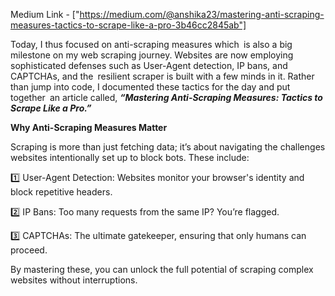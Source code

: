 Medium Link - ["https://medium.com/@anshika23/mastering-anti-scraping-measures-tactics-to-scrape-like-a-pro-3b46cc2845ab"]

Today, I thus focused on anti-scraping measures which is also a big milestone on my web scraping journey. Websites are now employing sophisticated defenses such as User-Agent detection, IP bans, and CAPTCHAs, and the resilient scraper is built with a few minds in it. Rather than jump into code, I documented these tactics for the day and put together an article called, ***“Mastering Anti-Scraping Measures: Tactics to Scrape Like a Pro.”***

**Why Anti-Scraping Measures Matter**

Scraping is more than just fetching data; it’s about navigating the challenges websites intentionally set up to block bots. These include: 

1️⃣ User-Agent Detection: Websites monitor your browser's identity and block repetitive headers.

2️⃣ IP Bans: Too many requests from the same IP? You’re flagged.

3️⃣ CAPTCHAs: The ultimate gatekeeper, ensuring that only humans can proceed.

By mastering these, you can unlock the full potential of scraping complex websites without interruptions.


